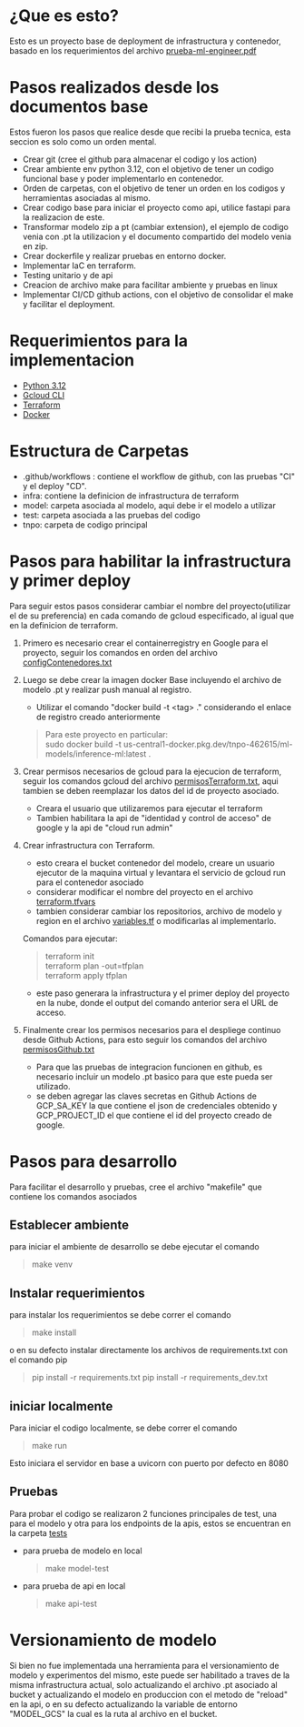 
# ¿Que es esto?
Esto es un proyecto base de deployment de infrastructura y contenedor, basado en los requerimientos del archivo [prueba-ml-engineer.pdf](prueba-ml-engineer.pdf)

# Pasos realizados desde los documentos base
Estos fueron los pasos que realice desde que recibi la prueba tecnica, esta seccion es solo como un orden mental.
* Crear git (cree el github para almacenar el codigo y los action)
* Crear ambiente env python 3.12, con el objetivo de tener un codigo funcional base y poder implementarlo en contenedor.
* Orden de carpetas, con el objetivo de tener un orden en los codigos y herramientas asociadas al mismo.
* Crear codigo base para iniciar el proyecto como api, utilice fastapi para la realizacion de este.
* Transformar modelo zip a pt (cambiar extension), el ejemplo de codigo venia con .pt la utilizacion y el documento compartido del modelo venia en zip.
* Crear dockerfile y realizar pruebas en entorno docker.
* Implementar IaC en terraform.
* Testing unitario y de api
* Creacion de archivo make para facilitar ambiente y pruebas en linux
* Implementar CI/CD github actions, con el objetivo de consolidar el make y facilitar el deployment.


# Requerimientos para la implementacion
* [Python 3.12](https://www.python.org/downloads/release/python-3120/)
* [Gcloud CLI](https://cloud.google.com/sdk/docs/install)
* [Terraform](https://developer.hashicorp.com/terraform/install)
* [Docker](https://www.docker.com/)

# Estructura de Carpetas

* .github/workflows : contiene el workflow de github, con las pruebas "CI" y el deploy "CD".
* infra: contiene la definicion de infrastructura de terraform
* model: carpeta asociada al modelo, aqui debe ir el modelo a utilizar 
* test: carpeta asociada a las pruebas del codigo
* tnpo: carpeta de codigo principal

# Pasos para habilitar la infrastructura y primer deploy

Para seguir estos pasos considerar cambiar el nombre del proyecto(utilizar el de su preferencia) en cada comando de gcloud especificado, al igual que en la definicion de terraform.

1. Primero es necesario crear el containerregistry en Google para el proyecto, seguir los comandos en orden del archivo [configContenedores.txt](configContenedores.txt)

2. Luego se debe crear la imagen docker Base incluyendo el archivo de modelo .pt y realizar push manual al registro.
    * Utilizar el comando "docker build -t \<tag> ." considerando el enlace de registro creado anteriormente
    >Para este proyecto en particular:<br>
    >sudo docker build -t us-central1-docker.pkg.dev/tnpo-462615/ml-models/inference-ml:latest .

3. Crear permisos necesarios de gcloud para la ejecucion de terraform, seguir los comandos gcloud del archivo [permisosTerraform.txt](permisosTerraform.txt), aqui tambien se deben reemplazar los datos del id de proyecto asociado.
    * Creara el usuario que utilizaremos para ejecutar el terraform
    * Tambien habilitara la api de "identidad y control de acceso" de google y la api de "cloud run admin"

4. Crear infrastructura con Terraform. 
    * esto creara el bucket contenedor del modelo, creare un usuario ejecutor de la maquina virtual y levantara el servicio de gcloud run para el contenedor asociado
    * considerar modificar el nombre del proyecto en el archivo [terraform.tfvars](infra/terraform.tfvars)
    * tambien considerar cambiar los repositorios, archivo de modelo y region en el archivo [variables.tf](infra/variables.tf) o modificarlas al implementarlo.
    
    Comandos para ejecutar:
    > terraform init <br>
    > terraform plan -out=tfplan <br>
    > terraform apply tfplan <br>

    * este paso generara la infrastructura y el primer deploy del proyecto en la nube, donde el output del comando anterior sera el URL de acceso.

5. Finalmente crear los permisos necesarios para el despliege continuo desde Github Actions, para esto seguir los comandos del archivo [permisosGithub.txt](permisosGithub.txt)
    *  Para que las pruebas de integracion funcionen en github, es necesario incluir un modelo .pt basico para que este pueda ser utilizado.
    * se deben agregar las claves secretas en Github Actions de GCP_SA_KEY la que contiene el json de credenciales obtenido y GCP_PROJECT_ID el que contiene el id del proyecto creado de google.

# Pasos para desarrollo

Para facilitar el desarrollo y pruebas, cree el archivo "makefile" que contiene los comandos asociados

## Establecer ambiente

para iniciar el ambiente de desarrollo se debe ejecutar el comando

> make venv

## Instalar requerimientos

para instalar los requerimientos se debe correr el comando

> make install

o en su defecto instalar directamente los archivos de requirements.txt con el comando pip

> pip install -r requirements.txt
> pip install -r requirements_dev.txt

## iniciar localmente

Para iniciar el codigo localmente, se debe correr el comando

> make run

Esto iniciara el servidor en base a uvicorn con puerto por defecto en 8080

## Pruebas
Para probar el codigo se realizaron 2 funciones principales de test, una para el modelo y otra para los endpoints de la apis, estos se encuentran en la carpeta [tests](tests)
* para prueba de modelo en local
    > make model-test
* para prueba de api en local
    > make api-test 


# Versionamiento de modelo
Si bien no fue implementada una herramienta para el versionamiento de modelo y experimentos del mismo, este puede ser habilitado a traves de la misma infrastructura actual, solo actualizando el archivo .pt asociado al bucket y actualizando el modelo en produccion con el metodo de "reload" en la api, o en su defecto actualizando la variable de entorno "MODEL_GCS" la cual es la ruta al archivo en el bucket.

